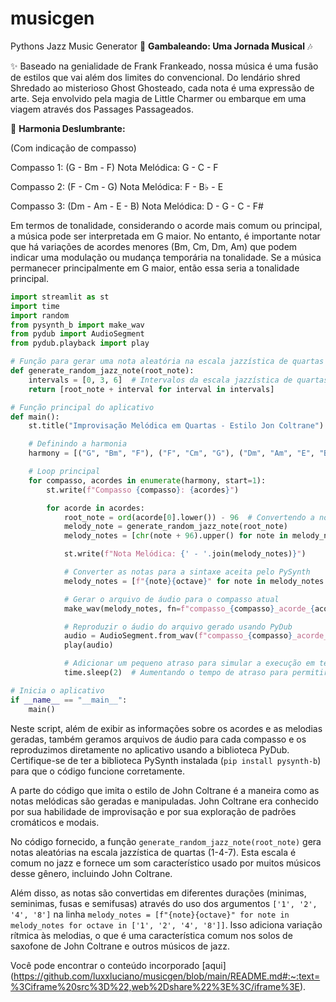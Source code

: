 # musicgen
Pythons Jazz Music Generator
🎸 **Gambaleando: Uma Jornada Musical** 🎶

✨ Baseado na genialidade de Frank Frankeado, nossa música é uma fusão de estilos que vai além dos limites do convencional. Do lendário shred Shredado ao misterioso Ghost Ghosteado, cada nota é uma expressão de arte. Seja envolvido pela magia de Little Charmer ou embarque em uma viagem através dos Passages Passageados.

🎵 **Harmonia Deslumbrante:**

(Com indicação de compasso)

Compasso 1: (G - Bm - F)
Nota Melódica: G - C - F

Compasso 2: (F - Cm - G)
Nota Melódica: F - B♭ - E

Compasso 3: (Dm - Am - E - B)
Nota Melódica: D - G - C - F#

Em termos de tonalidade, considerando o acorde mais comum ou principal, a música pode ser interpretada em G maior. No entanto, é importante notar que há variações de acordes menores (Bm, Cm, Dm, Am) que podem indicar uma modulação ou mudança temporária na tonalidade. Se a música permanecer principalmente em G maior, então essa seria a tonalidade principal.

```python
import streamlit as st
import time
import random
from pysynth_b import make_wav
from pydub import AudioSegment
from pydub.playback import play

# Função para gerar uma nota aleatória na escala jazzística de quartas (1-4-7)
def generate_random_jazz_note(root_note):
    intervals = [0, 3, 6]  # Intervalos da escala jazzística de quartas
    return [root_note + interval for interval in intervals]

# Função principal do aplicativo
def main():
    st.title("Improvisação Melódica em Quartas - Estilo Jon Coltrane")

    # Definindo a harmonia
    harmony = [("G", "Bm", "F"), ("F", "Cm", "G"), ("Dm", "Am", "E", "B")]

    # Loop principal
    for compasso, acordes in enumerate(harmony, start=1):
        st.write(f"Compasso {compasso}: {acordes}")

        for acorde in acordes:
            root_note = ord(acorde[0].lower()) - 96  # Convertendo a nota para um número (A=1, B=2, ..., G=7)
            melody_note = generate_random_jazz_note(root_note)
            melody_notes = [chr(note + 96).upper() for note in melody_note]

            st.write(f"Nota Melódica: {' - '.join(melody_notes)}")

            # Converter as notas para a sintaxe aceita pelo PySynth
            melody_notes = [f"{note}{octave}" for note in melody_notes for octave in ['1', '2', '4', '8']]

            # Gerar o arquivo de áudio para o compasso atual
            make_wav(melody_notes, fn=f"compasso_{compasso}_acorde_{acorde}.wav", leg_stac=50)

            # Reproduzir o áudio do arquivo gerado usando PyDub
            audio = AudioSegment.from_wav(f"compasso_{compasso}_acorde_{acorde}.wav")
            play(audio)

            # Adicionar um pequeno atraso para simular a execução em tempo real
            time.sleep(2)  # Aumentando o tempo de atraso para permitir a reprodução completa do áudio

# Inicia o aplicativo
if __name__ == "__main__":
    main()
```

Neste script, além de exibir as informações sobre os acordes e as melodias geradas, também geramos arquivos de áudio para cada compasso e os reproduzimos diretamente no aplicativo usando a biblioteca PyDub. Certifique-se de ter a biblioteca PySynth instalada (`pip install pysynth-b`) para que o código funcione corretamente.


A parte do código que imita o estilo de John Coltrane é a maneira como as notas melódicas são geradas e manipuladas. John Coltrane era conhecido por sua habilidade de improvisação e por sua exploração de padrões cromáticos e modais. 

No código fornecido, a função `generate_random_jazz_note(root_note)` gera notas aleatórias na escala jazzística de quartas (1-4-7). Esta escala é comum no jazz e fornece um som característico usado por muitos músicos desse gênero, incluindo John Coltrane.

Além disso, as notas são convertidas em diferentes durações (minimas, seminimas, fusas e semifusas) através do uso dos argumentos `['1', '2', '4', '8']` na linha `melody_notes = [f"{note}{octave}" for note in melody_notes for octave in ['1', '2', '4', '8']]`. Isso adiciona variação rítmica às melodias, o que é uma característica comum nos solos de saxofone de John Coltrane e outros músicos de jazz.

Você pode encontrar o conteúdo incorporado 
[aqui]
(https://github.com/luxxluciano/musicgen/blob/main/README.md#:~:text=%3Ciframe%20src%3D%22,web%2Dshare%22%3E%3C/iframe%3E).

